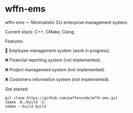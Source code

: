 # wffn-ems

wffn-ems — Minimalistic CLI enterprise management system.

Current stack: C++, CMake, Clang.

Features:

🔧 Employee management system (work in progress).

❌ Financial reporting system (not implemented).

❌ Project management system (not implemented).

❌ Customers information system (not implemented).

Get started:

  	git clone https://github.com/waffencode/wffn-ems.git
  	cmake -B./build -S.
  	cmake --build build

